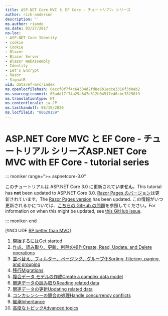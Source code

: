 ```yaml
---
title: ASP.NET Core MVC と EF Core - チュートリアル シリーズ
author: rick-anderson
description: ''
ms.author: riande
ms.date: 03/27/2017
no-loc:
- ASP.NET Core Identity
- cookie
- Cookie
- Blazor
- Blazor Server
- Blazor WebAssembly
- Identity
- Let's Encrypt
- Razor
- SignalR
uid: data/ef-mvc/index
ms.openlocfilehash: 0accf0f7f4c64334d2fd8e6b1edce3316f3b0ab2
ms.sourcegitcommit: 65add17f74a29a647d812b04517e46cbc78258f9
ms.translationtype: HT
ms.contentlocale: ja-JP
ms.lasthandoff: 08/19/2020
ms.locfileid: "88629159"
---
```

# <a name="aspnet-core-mvc-with-ef-core---tutorial-series"></a><span data-ttu-id="fef04-102">ASP.NET Core MVC と EF Core - チュートリアル シリーズ</span><span class="sxs-lookup"><span data-stu-id="fef04-102">ASP.NET Core MVC with EF Core - tutorial series</span></span>

::: moniker range=">= aspnetcore-3.0"

<span data-ttu-id="fef04-103">このチュートリアルは ASP.NET Core 3.0 に更新されて**いません**。</span><span class="sxs-lookup"><span data-stu-id="fef04-103">This tutorial has **not** been updated to ASP.NET Core 3.0.</span></span> <span data-ttu-id="fef04-104">[Razor Pages のバージョン](xref:data/ef-rp/intro)は更新されています。</span><span class="sxs-lookup"><span data-stu-id="fef04-104">The [Razor Pages version](xref:data/ef-rp/intro) has been updated.</span></span> <span data-ttu-id="fef04-105">この情報がいつ更新されるかについては、[こちらの GitHub の問題](https://github.com/dotnet/AspNetCore.Docs/issues/13920)を参照してください。</span><span class="sxs-lookup"><span data-stu-id="fef04-105">For information on when this might be updated, see [this GitHub issue](https://github.com/dotnet/AspNetCore.Docs/issues/13920).</span></span>

::: moniker-end

[!INCLUDE [RP better than MVC](../../includes/RP-EF/rp-over-mvc.md)]

1. [<span data-ttu-id="fef04-106">開始するには</span><span class="sxs-lookup"><span data-stu-id="fef04-106">Get started</span></span>](xref:data/ef-mvc/intro)
1. [<span data-ttu-id="fef04-107">作成、読み取り、更新、削除の操作</span><span class="sxs-lookup"><span data-stu-id="fef04-107">Create, Read, Update, and Delete operations</span></span>](xref:data/ef-mvc/crud)
1. [<span data-ttu-id="fef04-108">並べ替え、フィルター、ページング、グループ化</span><span class="sxs-lookup"><span data-stu-id="fef04-108">Sorting, filtering, paging, and grouping</span></span>](xref:data/ef-mvc/sort-filter-page)
1. [<span data-ttu-id="fef04-109">移行</span><span class="sxs-lookup"><span data-stu-id="fef04-109">Migrations</span></span>](xref:data/ef-mvc/migrations)
1. [<span data-ttu-id="fef04-110">複合データ モデルの作成</span><span class="sxs-lookup"><span data-stu-id="fef04-110">Create a complex data model</span></span>](xref:data/ef-mvc/complex-data-model)
1. [<span data-ttu-id="fef04-111">関連データの読み取り</span><span class="sxs-lookup"><span data-stu-id="fef04-111">Reading related data</span></span>](xref:data/ef-mvc/read-related-data)
1. [<span data-ttu-id="fef04-112">関連データの更新</span><span class="sxs-lookup"><span data-stu-id="fef04-112">Updating related data</span></span>](xref:data/ef-mvc/update-related-data)
1. [<span data-ttu-id="fef04-113">コンカレンシーの競合の処理</span><span class="sxs-lookup"><span data-stu-id="fef04-113">Handle concurrency conflicts</span></span>](xref:data/ef-mvc/concurrency)
1. [<span data-ttu-id="fef04-114">継承</span><span class="sxs-lookup"><span data-stu-id="fef04-114">Inheritance</span></span>](xref:data/ef-mvc/inheritance)
1. [<span data-ttu-id="fef04-115">高度なトピック</span><span class="sxs-lookup"><span data-stu-id="fef04-115">Advanced topics</span></span>](xref:data/ef-mvc/advanced)
